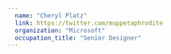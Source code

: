 ```yaml
---
  name: "Cheryl Platz"
  link: https://twitter.com/muppetaphrodite
  organization: "Microsoft"
  occupation_title: "Senior Designer"
---
```


